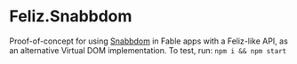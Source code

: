 # Feliz.Snabbdom

Proof-of-concept for using [Snabbdom](https://github.com/snabbdom/snabbdom) in Fable apps with a Feliz-like API, as an alternative Virtual DOM implementation. To test, run: `npm i && npm start`